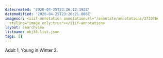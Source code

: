 ```yaml
---
datecreated: '2020-04-25T23:26:12.192Z'
datemodified: '2020-04-25T23:26:21.806Z'
imagescr: <iiif-annotation annotationurl="/annotate/annotations/27307be0-874c-11ea-9a6a-5254008afee6.json"
  styling="image_only:true"></iiif-annotation>
layout: searchview
listname: obj36-list.json
tags: []
---
```

Adult 1, Young in Winter 2.